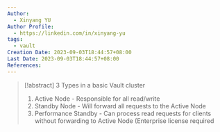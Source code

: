 ```yaml
---
Author:
  - Xinyang YU
Author Profile:
  - https://linkedin.com/in/xinyang-yu
tags:
  - vault
Creation Date: 2023-09-03T18:44:57+08:00
Last Date: 2023-09-03T18:44:57+08:00
References:
---
```

>[!abstract] 3 Types in a basic Vault cluster
>1. Active Node - Responsible for all read/write 
>2. Standby Node - Will forward all requests to the Active Node
>3. Performance Standby - Can process read requests for clients without forwarding to Active Node (Enterprise license required